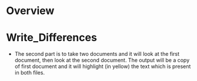# Overview


# Write_Differences 
- The second part is to take two documents and it will look at the first document, then look at the second document.  The output will be a copy of first document and it will highlight (in yellow) the text which is present in both files.  
